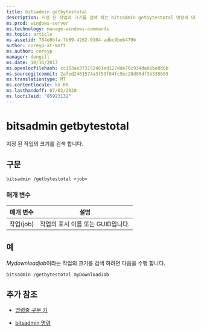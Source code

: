 ```yaml
---
title: bitsadmin getbytestotal
description: 지정 된 작업의 크기를 검색 하는 bitsadmin getbytestotal 명령에 대 한 참조 문서입니다.
ms.prod: windows-server
ms.technology: manage-windows-commands
ms.topic: article
ms.assetid: 784e0bfa-7b09-4262-9104-adbc9beb479b
author: coreyp-at-msft
ms.author: coreyp
manager: dongill
ms.date: 10/16/2017
ms.openlocfilehash: cc153ae373152461ed127dde76c934da86be8d6b
ms.sourcegitcommit: 2afed2461574a3f53f84fc9ec28d86df3b335685
ms.translationtype: MT
ms.contentlocale: ko-KR
ms.lasthandoff: 07/02/2020
ms.locfileid: "85923132"
---
```

# <a name="bitsadmin-getbytestotal"></a>bitsadmin getbytestotal

지정 된 작업의 크기를 검색 합니다.

## <a name="syntax"></a>구문

```
bitsadmin /getbytestotal <job>
```

### <a name="parameters"></a>매개 변수

| 매개 변수 | 설명 |
| -------------- | -------------- |
| 작업(job) | 작업의 표시 이름 또는 GUID입니다. |

## <a name="examples"></a>예

*Mydownloadjob*이라는 작업의 크기를 검색 하려면 다음을 수행 합니다.

```
bitsadmin /getbytestotal myDownloadJob
```

## <a name="additional-references"></a>추가 참조

- [명령줄 구문 키](command-line-syntax-key.md)

- [bitsadmin 명령](bitsadmin.md)
